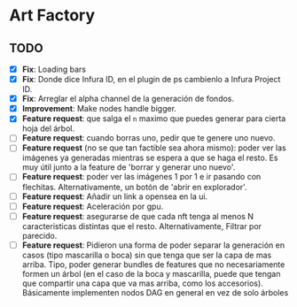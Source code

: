 # Art Factory

## TODO

- [x] **Fix**: Loading bars
- [x] **Fix**: Donde dice Infura ID, en el plugin de ps cambienlo a Infura Project ID.
- [x] **Fix**: Arreglar el alpha channel de la generación de fondos.
- [x] **Improvement**: Make nodes handle bigger.
- [x] **Feature request**: que salga el `n` maximo que puedes generar para cierta hoja del árbol.
- [ ] **Feature request**: cuando borras uno, pedir que te genere uno nuevo.
- [ ] **Feature request** (no se que tan factible sea ahora mismo): poder ver las imágenes ya generadas mientras se espera a que se haga el resto. Es muy útil junto a la feature de 'borrar y generar uno nuevo'.
- [ ] **Feature request**: poder ver las imágenes 1 por 1 e ir pasando con flechitas. Alternativamente, un botón de 'abrir en explorador'.
- [ ] **Feature request**: Añadir un link a opensea en la ui.
- [ ] **Feature request**: Aceleración por gpu.
- [ ] **Feature request**: asegurarse de que cada nft tenga al menos N caracteristicas distintas que el resto. Alternativamente, Filtrar por parecido.
- [ ] **Feature request**: Pidieron una forma de poder separar la generación en casos (tipo mascarilla o boca) sin que tenga que ser la capa de mas arriba. Tipo, poder generar bundles de features que no necesariamente formen un árbol (en el caso de la boca y mascarilla, puede que tengan que compartir una capa que va mas arriba, como los accesorios). Básicamente implementen nodos DAG en general en vez de solo árboles
